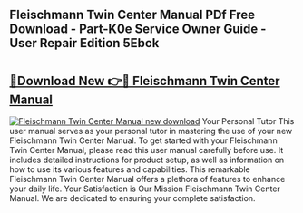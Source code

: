 ## Fleischmann Twin Center Manual PDf Free Download - Part-K0e Service Owner Guide - User Repair Edition 5Ebck

# <h2><a href="http://cf14648.oget.top/?id=Fleischmann+Twin+Center+Manual">🔗Download New 👉🔴 Fleischmann Twin Center Manual</a></h2>

[![Fleischmann Twin Center Manual new download](https://i.imgur.com/5g1atiW.png)](http://cf14648.oget.top/?id=Fleischmann+Twin+Center+Manual)
Your Personal Tutor This user manual serves as your personal tutor in mastering the use of your new Fleischmann Twin Center Manual. To get started with your Fleischmann Twin Center Manual, please read this user manual carefully before use. It includes detailed instructions for product setup, as well as information on how to use its various features and capabilities. This remarkable Fleischmann Twin Center Manual offers a plethora of features to enhance your daily life. Your Satisfaction is Our Mission Fleischmann Twin Center Manual. We are dedicated to ensuring your complete satisfaction.
